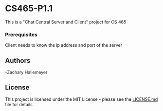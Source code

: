 # CS465-P1.1
This is a "Chat Central Server and Client" project for CS 465

### Prerequisites

Client needs to know the ip address and port of the server

## Authors
-Zachary Hallemeyer

## License

This project is licensed under the MIT License - please see the [LICENSE.md](LICENSE.md) file for details
